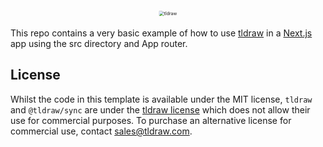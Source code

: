 <div alt style="text-align: center; transform: scale(.5);">
	<picture>
		<source media="(prefers-color-scheme: dark)" srcset="https://raw.githubusercontent.com/tldraw/tldraw/main/assets/github-hero-dark-draw.png" />
		<img alt="tldraw" src="https://raw.githubusercontent.com/tldraw/tldraw/main/assets/github-hero-light-draw.png" />
	</picture>
</div>

This repo contains a very basic example of how to use [tldraw](https://github.com/tldraw/tldraw) in a [Next.js](https://nextjs.org/) app using the src directory and App router.

## License

Whilst the code in this template is available under the MIT license, `tldraw` and `@tldraw/sync` are
under the [tldraw license](https://github.com/tldraw/tldraw/blob/main/LICENSE.md) which does not
allow their use for commercial purposes. To purchase an alternative license for commercial use,
contact [sales@tldraw.com](mailto:sales@tldraw.com).
